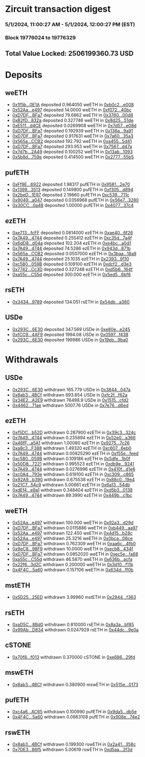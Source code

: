 # Zircuit transaction digest
### 5/1/2024, 11:00:27 AM - 5/1/2024, 12:00:27 PM (EST)
### Block 19776024 to 19776329

## Total Value Locked: 2506199360.73 USD

# Deposits
## weETH
- [0x1f5b...0E1A](https://etherscan.io/address/0x1f5bE3C931deb102A9E2c489c8abD074A6450E1A) deposited 0.964050 weETH in [0xb0c2...e008](https://etherscan.io/tx/0x1f5bE3C931deb102A9E2c489c8abD074A6450E1A)
- [0x52Aa...e497](https://etherscan.io/address/0x52Aa899454998Be5b000Ad077a46Bbe360F4e497) deposited 14.0000 weETH in [0xf072...40bc](https://etherscan.io/tx/0x52Aa899454998Be5b000Ad077a46Bbe360F4e497)
- [0xD7DF...BFa7](https://etherscan.io/address/0xD7DF7E085214743530afF339aFC420c7c720BFa7) deposited 79.6862 weETH in [0x3760...00d8](https://etherscan.io/tx/0xD7DF7E085214743530afF339aFC420c7c720BFa7)
- [0xB2fD...832a](https://etherscan.io/address/0xB2fDdA8e86B685bE455e8911C010Bd6E1AFd832a) deposited 0.327746 weETH in [0x8d25...51de](https://etherscan.io/tx/0xB2fDdA8e86B685bE455e8911C010Bd6E1AFd832a)
- [0xE511...d4CE](https://etherscan.io/address/0xE51108379bDbAfF29c8d375BF9f191085508d4CE) deposited 0.0269908 weETH in [0x7d57...e08d](https://etherscan.io/tx/0xE51108379bDbAfF29c8d375BF9f191085508d4CE)
- [0xD7DF...BFa7](https://etherscan.io/address/0xD7DF7E085214743530afF339aFC420c7c720BFa7) deposited 0.192939 weETH in [0x136a...9a91](https://etherscan.io/tx/0xD7DF7E085214743530afF339aFC420c7c720BFa7)
- [0xD7DF...BFa7](https://etherscan.io/address/0xD7DF7E085214743530afF339aFC420c7c720BFa7) deposited 0.917631 weETH in [0x7a60...35a3](https://etherscan.io/tx/0xD7DF7E085214743530afF339aFC420c7c720BFa7)
- [0x565a...CCB2](https://etherscan.io/address/0x565a65432Ca44A999eB7217815D58594a559CCB2) deposited 192.792 weETH in [0xa455...5d41](https://etherscan.io/tx/0x565a65432Ca44A999eB7217815D58594a559CCB2)
- [0xD7DF...BFa7](https://etherscan.io/address/0xD7DF7E085214743530afF339aFC420c7c720BFa7) deposited 293.953 weETH in [0x7567...d47a](https://etherscan.io/tx/0xD7DF7E085214743530afF339aFC420c7c720BFa7)
- [0x7d7b...2A49](https://etherscan.io/address/0x7d7b2319128a79010B65e1aaCb09E90d32892A49) deposited 0.100252 weETH in [0x13ab...1093](https://etherscan.io/tx/0x7d7b2319128a79010B65e1aaCb09E90d32892A49)
- [0x5b8d...759e](https://etherscan.io/address/0x5b8d2E6BA38EDfa4c20D4F30c0F76E64Dee0759e) deposited 0.414500 weETH in [0x2777...55b5](https://etherscan.io/tx/0x5b8d2E6BA38EDfa4c20D4F30c0F76E64Dee0759e)
## pufETH
- [0xFf9E...6922](https://etherscan.io/address/0xFf9E5E8cB270d80c2Eb6059c6B0D70a9aec96922) deposited 1.98317 pufETH in [0x9581...2e70](https://etherscan.io/tx/0xFf9E5E8cB270d80c2Eb6059c6B0D70a9aec96922)
- [0x1399...3513](https://etherscan.io/address/0x1399a523e1524d2259aF9A5f519259a09fD63513) deposited 0.149900 pufETH in [0xf305...d894](https://etherscan.io/tx/0x1399a523e1524d2259aF9A5f519259a09fD63513)
- [0x2beD...1E97](https://etherscan.io/address/0x2beD8C818f22DeBE5d33876BF6210aeEC4d31E97) deposited 2.19860 pufETH in [0xc539...711c](https://etherscan.io/tx/0x2beD8C818f22DeBE5d33876BF6210aeEC4d31E97)
- [0x9049...a047](https://etherscan.io/address/0x90492F14608ECa4D0cf045ec82d30E2BA27Ba047) deposited 0.0356968 pufETH in [0x56e7...3280](https://etherscan.io/tx/0x90492F14608ECa4D0cf045ec82d30E2BA27Ba047)
- [0x30CC...0a48](https://etherscan.io/address/0x30CCd5c2c0F88F37C9433C22D15284A507280a48) deposited 1.00000 pufETH in [0x4077...37c4](https://etherscan.io/tx/0x30CCd5c2c0F88F37C9433C22D15284A507280a48)
## ezETH
- [0xe713...fcFF](https://etherscan.io/address/0xe7135C5fbd769E19A4203a84088ABC9E2f1AfcFF) deposited 0.0814000 ezETH in [0xae40...6f26](https://etherscan.io/tx/0xe7135C5fbd769E19A4203a84088ABC9E2f1AfcFF)
- [0x7A49...4744](https://etherscan.io/address/0x7A493Be5c2ce014cD049Bf178a1ac0Db1B434744) deposited 0.255412 ezETH in [0xc35d...7a4f](https://etherscan.io/tx/0x7A493Be5c2ce014cD049Bf178a1ac0Db1B434744)
- [0x6dD8...d04a](https://etherscan.io/address/0x6dD89e10dB819ceC0c319b1aFA1631DaBE82d04a) deposited 102.204 ezETH in [0xe4bc...a0d1](https://etherscan.io/tx/0x6dD89e10dB819ceC0c319b1aFA1631DaBE82d04a)
- [0x7A49...4744](https://etherscan.io/address/0x7A493Be5c2ce014cD049Bf178a1ac0Db1B434744) deposited 74.5286 ezETH in [0x943d...871b](https://etherscan.io/tx/0x7A493Be5c2ce014cD049Bf178a1ac0Db1B434744)
- [0x565a...CCB2](https://etherscan.io/address/0x565a65432Ca44A999eB7217815D58594a559CCB2) deposited 0.0507000 ezETH in [0x3baa...18a9](https://etherscan.io/tx/0x565a65432Ca44A999eB7217815D58594a559CCB2)
- [0x7A49...4744](https://etherscan.io/address/0x7A493Be5c2ce014cD049Bf178a1ac0Db1B434744) deposited 25.1035 ezETH in [0x2393...9110](https://etherscan.io/tx/0x7A493Be5c2ce014cD049Bf178a1ac0Db1B434744)
- [0xc580...059B](https://etherscan.io/address/0xc5805E94c9A76dE556BAB4EEA7e3D552cab9059B) deposited 0.109100 ezETH in [0xdcf2...d3e3](https://etherscan.io/tx/0xc5805E94c9A76dE556BAB4EEA7e3D552cab9059B)
- [0x7742...Cc3D](https://etherscan.io/address/0x77420F53446B933d12eBf6a6D42D93A82a9ACc3D) deposited 0.327248 ezETH in [0xd5b6...164f](https://etherscan.io/tx/0x77420F53446B933d12eBf6a6D42D93A82a9ACc3D)
- [0xa55c...C55d](https://etherscan.io/address/0xa55c5E51Ed5aF6E024286613721A18eB02f0C55d) deposited 300.000 ezETH in [0x5ed5...6bf6](https://etherscan.io/tx/0xa55c5E51Ed5aF6E024286613721A18eB02f0C55d)
## rsETH
- [0x3434...9789](https://etherscan.io/address/0x34349c5569e7B846c3558961552D2202760A9789) deposited 134.051 rsETH in [0x54db...a360](https://etherscan.io/tx/0x34349c5569e7B846c3558961552D2202760A9789)
## USDe
- [0x293C...6E30](https://etherscan.io/address/0x293C6937D8D82e05B01335F7B33FBA0c8e256E30) deposited 347.569 USDe in [0xe80e...e245](https://etherscan.io/tx/0x293C6937D8D82e05B01335F7B33FBA0c8e256E30)
- [0xfCC9...4AF9](https://etherscan.io/address/0xfCC9Bf848D9584b32293BB2fe5E09Ab556294AF9) deposited 1994.08 USDe in [0x0597...f438](https://etherscan.io/tx/0xfCC9Bf848D9584b32293BB2fe5E09Ab556294AF9)
- [0x293C...6E30](https://etherscan.io/address/0x293C6937D8D82e05B01335F7B33FBA0c8e256E30) deposited 199986 USDe in [0x19eb...9ba0](https://etherscan.io/tx/0x293C6937D8D82e05B01335F7B33FBA0c8e256E30)
# Withdrawals
## USDe
- [0x293C...6E30](https://etherscan.io/address/0x293C6937D8D82e05B01335F7B33FBA0c8e256E30) withdrawn 165.779 USDe in [0x3844...047a](https://etherscan.io/tx/0x293C6937D8D82e05B01335F7B33FBA0c8e256E30)
- [0x8ab3...4BCf](https://etherscan.io/address/0x8ab3862142b06e79CDCB7B74f0434d2545574BCf) withdrawn 693.854 USDe in [0xfc2f...f62a](https://etherscan.io/tx/0x8ab3862142b06e79CDCB7B74f0434d2545574BCf)
- [0x34E2...A2E9](https://etherscan.io/address/0x34E2cB7513A50b19f450a067ed5230A86c13A2E9) withdrawn 76498.9 USDe in [0x1515...cfd2](https://etherscan.io/tx/0x34E2cB7513A50b19f450a067ed5230A86c13A2E9)
- [0x4462...71ae](https://etherscan.io/address/0x446275C86eD2bab15B540571dc44DC0D197E71ae) withdrawn 5007.76 USDe in [0x7e76...d6ed](https://etherscan.io/tx/0x446275C86eD2bab15B540571dc44DC0D197E71ae)
## ezETH
- [0xf5DC...b52D](https://etherscan.io/address/0xf5DC303A0517bb65170e1f2313AF46915582b52D) withdrawn 0.287900 ezETH in [0x39c3...324c](https://etherscan.io/tx/0xf5DC303A0517bb65170e1f2313AF46915582b52D)
- [0x7A49...4744](https://etherscan.io/address/0x7A493Be5c2ce014cD049Bf178a1ac0Db1B434744) withdrawn 0.235894 ezETH in [0x52e0...a366](https://etherscan.io/tx/0x7A493Be5c2ce014cD049Bf178a1ac0Db1B434744)
- [0x46fF...a5A1](https://etherscan.io/address/0x46fF2Af9C8C3c4ca90149225785Bd09A80EEa5A1) withdrawn 1.00080 ezETH in [0x9275...7c26](https://etherscan.io/tx/0x46fF2Af9C8C3c4ca90149225785Bd09A80EEa5A1)
- [0xa8c3...F388](https://etherscan.io/address/0xa8c3A0C0322E3aDc67F4018ACe927D2219F2F388) withdrawn 1.49320 ezETH in [0xc607...6eb0](https://etherscan.io/tx/0xa8c3A0C0322E3aDc67F4018ACe927D2219F2F388)
- [0x7A49...4744](https://etherscan.io/address/0x7A493Be5c2ce014cD049Bf178a1ac0Db1B434744) withdrawn 0.00825290 ezETH in [0xf55e...feed](https://etherscan.io/tx/0x7A493Be5c2ce014cD049Bf178a1ac0Db1B434744)
- [0xc580...059B](https://etherscan.io/address/0xc5805E94c9A76dE556BAB4EEA7e3D552cab9059B) withdrawn 0.109186 ezETH in [0x5dfe...1b0f](https://etherscan.io/tx/0xc5805E94c9A76dE556BAB4EEA7e3D552cab9059B)
- [0x50D8...7221](https://etherscan.io/address/0x50D89D6AE824786362FCa1267B807dA6D7007221) withdrawn 0.995523 ezETH in [0xdb9e...9241](https://etherscan.io/tx/0x50D89D6AE824786362FCa1267B807dA6D7007221)
- [0x7A49...4744](https://etherscan.io/address/0x7A493Be5c2ce014cD049Bf178a1ac0Db1B434744) withdrawn 0.0276996 ezETH in [0x410f...d1e6](https://etherscan.io/tx/0x7A493Be5c2ce014cD049Bf178a1ac0Db1B434744)
- [0xc0Ad...793e](https://etherscan.io/address/0xc0Ad40A241B5552724c265e3581b4Df15E36793e) withdrawn 0.619100 ezETH in [0xc309...c865](https://etherscan.io/tx/0xc0Ad40A241B5552724c265e3581b4Df15E36793e)
- [0x92A9...b390](https://etherscan.io/address/0x92A91885B9107F6c1DA237a0DE081b829B4Cb390) withdrawn 0.675538 ezETH in [0x88c0...19e4](https://etherscan.io/tx/0x92A91885B9107F6c1DA237a0DE081b829B4Cb390)
- [0x21C7...54c9](https://etherscan.io/address/0x21C7BFCf445036604dd45Ec92b1dAdea513254c9) withdrawn 5.00661 ezETH in [0x6a13...54db](https://etherscan.io/tx/0x21C7BFCf445036604dd45Ec92b1dAdea513254c9)
- [0xdEf4...e9a1](https://etherscan.io/address/0xdEf4A08c3D3C4479f8e309E2749322E1EB4fe9a1) withdrawn 0.348404 ezETH in [0xd5b3...0138](https://etherscan.io/tx/0xdEf4A08c3D3C4479f8e309E2749322E1EB4fe9a1)
- [0x7A49...4744](https://etherscan.io/address/0x7A493Be5c2ce014cD049Bf178a1ac0Db1B434744) withdrawn 89.3990 ezETH in [0x449b...c1bc](https://etherscan.io/tx/0x7A493Be5c2ce014cD049Bf178a1ac0Db1B434744)
## weETH
- [0x52Aa...e497](https://etherscan.io/address/0x52Aa899454998Be5b000Ad077a46Bbe360F4e497) withdrawn 100.000 weETH in [0x92a3...d29d](https://etherscan.io/tx/0x52Aa899454998Be5b000Ad077a46Bbe360F4e497)
- [0xD7DF...BFa7](https://etherscan.io/address/0xD7DF7E085214743530afF339aFC420c7c720BFa7) withdrawn 0.0115886 weETH in [0xb449...aa97](https://etherscan.io/tx/0xD7DF7E085214743530afF339aFC420c7c720BFa7)
- [0x52Aa...e497](https://etherscan.io/address/0x52Aa899454998Be5b000Ad077a46Bbe360F4e497) withdrawn 122.450 weETH in [0x4d15...b28c](https://etherscan.io/tx/0x52Aa899454998Be5b000Ad077a46Bbe360F4e497)
- [0x52Aa...e497](https://etherscan.io/address/0x52Aa899454998Be5b000Ad077a46Bbe360F4e497) withdrawn 25.3216 weETH in [0x0bca...06ce](https://etherscan.io/tx/0x52Aa899454998Be5b000Ad077a46Bbe360F4e497)
- [0xD7DF...BFa7](https://etherscan.io/address/0xD7DF7E085214743530afF339aFC420c7c720BFa7) withdrawn 0.762309 weETH in [0xaa6c...4fb0](https://etherscan.io/tx/0xD7DF7E085214743530afF339aFC420c7c720BFa7)
- [0x9eC8...98F9](https://etherscan.io/address/0x9eC804a308C6d2BA376353208d86FC2aBCBe98F9) withdrawn 10.0000 weETH in [0xecb8...434f](https://etherscan.io/tx/0x9eC804a308C6d2BA376353208d86FC2aBCBe98F9)
- [0xD7DF...BFa7](https://etherscan.io/address/0xD7DF7E085214743530afF339aFC420c7c720BFa7) withdrawn 0.0852020 weETH in [0xec5e...fa68](https://etherscan.io/tx/0xD7DF7E085214743530afF339aFC420c7c720BFa7)
- [0xa55c...C55d](https://etherscan.io/address/0xa55c5E51Ed5aF6E024286613721A18eB02f0C55d) withdrawn 46.5870 weETH in [0x636b...acfa](https://etherscan.io/tx/0xa55c5E51Ed5aF6E024286613721A18eB02f0C55d)
- [0x22f6...3d2C](https://etherscan.io/address/0x22f65CfD2a98023321ADB9E9cc0B689cB1493d2C) withdrawn 0.200000 weETH in [0x3d10...f11b](https://etherscan.io/tx/0x22f65CfD2a98023321ADB9E9cc0B689cB1493d2C)
- [0x4F4C...5a60](https://etherscan.io/address/0x4F4C8578840DA497a53228ee741749Cd50Ea5a60) withdrawn 0.157106 weETH in [0x634d...ff0b](https://etherscan.io/tx/0x4F4C8578840DA497a53228ee741749Cd50Ea5a60)
## mstETH
- [0x5D25...25ED](https://etherscan.io/address/0x5D2547c855D7eAc08A9b410e3891a110C4db25ED) withdrawn 3.99960 mstETH in [0x2944...f363](https://etherscan.io/tx/0x5D2547c855D7eAc08A9b410e3891a110C4db25ED)
## rsETH
- [0xaD5C...8Bd0](https://etherscan.io/address/0xaD5Ca6D697d0bf5917d2D202cFeaf0FD52398Bd0) withdrawn 0.810000 rsETH in [0x8a3a...bf85](https://etherscan.io/tx/0xaD5Ca6D697d0bf5917d2D202cFeaf0FD52398Bd0)
- [0x99Ab...D834](https://etherscan.io/address/0x99AbCC17737856F784152ba531b66434bE37D834) withdrawn 0.0247929 rsETH in [0x44dc...9e0a](https://etherscan.io/tx/0x99AbCC17737856F784152ba531b66434bE37D834)
## cSTONE
- [0x70f8...f013](https://etherscan.io/address/0x70f8998ce00766691d61b46c3D90e093ADDdf013) withdrawn 0.370000 cSTONE in [0xe686...29fd](https://etherscan.io/tx/0x70f8998ce00766691d61b46c3D90e093ADDdf013)
## mswETH
- [0x8ab3...4BCf](https://etherscan.io/address/0x8ab3862142b06e79CDCB7B74f0434d2545574BCf) withdrawn 0.380900 mswETH in [0x515e...0173](https://etherscan.io/tx/0x8ab3862142b06e79CDCB7B74f0434d2545574BCf)
## pufETH
- [0xc4a6...AC65](https://etherscan.io/address/0xc4a6C2E21D1ccF193989B3CAB7E49E1c77A5AC65) withdrawn 0.100990 pufETH in [0x9da5...db5e](https://etherscan.io/tx/0xc4a6C2E21D1ccF193989B3CAB7E49E1c77A5AC65)
- [0x4F4C...5a60](https://etherscan.io/address/0x4F4C8578840DA497a53228ee741749Cd50Ea5a60) withdrawn 0.0863108 pufETH in [0x908e...74e2](https://etherscan.io/tx/0x4F4C8578840DA497a53228ee741749Cd50Ea5a60)
## rswETH
- [0x8ab3...4BCf](https://etherscan.io/address/0x8ab3862142b06e79CDCB7B74f0434d2545574BCf) withdrawn 0.199300 rswETH in [0x2a41...358c](https://etherscan.io/tx/0x8ab3862142b06e79CDCB7B74f0434d2545574BCf)
- [0x7DE3...86f5](https://etherscan.io/address/0x7DE3f75EDe48AEe4ebDbC1F099eebe1c6F7686f5) withdrawn 5.00619 rswETH in [0xd5aa...2f3d](https://etherscan.io/tx/0x7DE3f75EDe48AEe4ebDbC1F099eebe1c6F7686f5)
